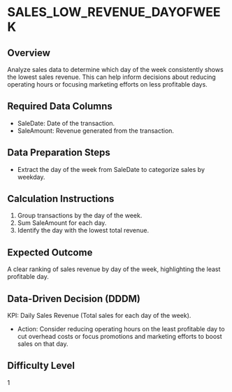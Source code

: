 # SALES_LOW_REVENUE_DAYOFWEEK

## Overview
Analyze sales data to determine which day of the week consistently shows the lowest sales revenue. 
This can help inform decisions about reducing operating hours or focusing marketing efforts on less profitable days.

## Required Data Columns
- SaleDate: Date of the transaction.
- SaleAmount: Revenue generated from the transaction.

## Data Preparation Steps
- Extract the day of the week from SaleDate to categorize sales by weekday.

## Calculation Instructions
1. Group transactions by the day of the week.
2. Sum SaleAmount for each day.
3. Identify the day with the lowest total revenue.

## Expected Outcome
A clear ranking of sales revenue by day of the week, highlighting the least profitable day.

## Data-Driven Decision (DDDM)
KPI: Daily Sales Revenue (Total sales for each day of the week).
- Action: Consider reducing operating hours on the least profitable day to cut overhead costs or focus promotions and marketing efforts to boost sales on that day.

## Difficulty Level
1